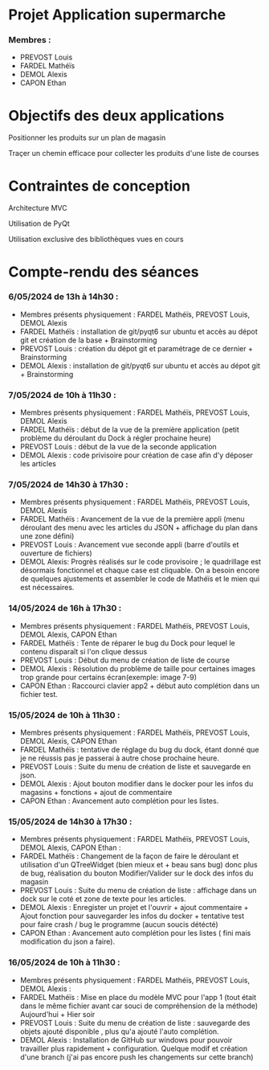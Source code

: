 # Projet Application supermarche

### Membres :
- PREVOST Louis
- FARDEL Mathéïs
- DEMOL Alexis
- CAPON Ethan

# Objectifs des deux applications

Positionner les produits sur un plan de magasin

Traçer un chemin efficace pour collecter les produits d'une liste de courses

# Contraintes de conception

Architecture MVC

Utilisation de PyQt

Utilisation exclusive des bibliothèques vues en cours

# Compte-rendu des séances

### 6/05/2024 de 13h à 14h30 :
- Membres présents physiquement : FARDEL Mathéïs, PREVOST Louis, DEMOL Alexis
- FARDEL Mathéïs : installation de git/pyqt6 sur ubuntu et accès au dépot git et création de la base + Brainstorming
- PREVOST Louis : création du dépot git et paramétrage de ce dernier + Brainstorming
- DEMOL Alexis : installation de git/pyqt6 sur ubuntu et accès au dépot git + Brainstorming

### 7/05/2024 de 10h à 11h30 :
- Membres présents physiquement : FARDEL Mathéïs, PREVOST Louis, DEMOL Alexis
- FARDEL Mathéïs : début de la vue de la première application (petit problème du déroulant du Dock à régler prochaine heure)
- PREVOST Louis : début de la vue de la seconde application
- DEMOL Alexis : code privisoire pour création de case afin d'y déposer les articles

### 7/05/2024 de 14h30 à 17h30 :
- Membres présents physiquement : FARDEL Mathéïs, PREVOST Louis, DEMOL Alexis
- FARDEL Mathéïs : Avancement de la vue de la première appli (menu déroulant des menu avec les articles du JSON + affichage du plan dans une zone défini)
- PREVOST Louis : Avancement vue seconde appli (barre d'outils et ouverture de fichiers)
- DEMOL Alexis: Progrès réalisés sur le code provisoire ; le quadrillage est désormais fonctionnel et chaque case est cliquable. On a besoin encore de quelques ajustements et assembler le code de Mathéïs et le mien qui est nécessaires.

### 14/05/2024 de 16h à 17h30 :
- Membres présents physiquement : FARDEL Mathéïs, PREVOST Louis, DEMOL Alexis, CAPON Ethan
- FARDEL Mathéïs : Tente de réparer le bug du Dock pour lequel le contenu disparaît si l'on clique dessus
- PREVOST Louis : Début du menu de création de liste de course
- DEMOL Alexis : Résolution du problème de taille pour certaines images trop grande pour certains écran(exemple: image 7-9)
- CAPON Ethan : Raccourci clavier app2 + début auto complétion dans un fichier test.

### 15/05/2024 de 10h à 11h30 :
- Membres présents physiquement : FARDEL Mathéïs, PREVOST Louis, DEMOL Alexis, CAPON Ethan
- FARDEL Mathéïs : tentative de réglage du bug du dock, étant donné que je ne réussis pas je passerai à autre chose prochaine heure.
- PREVOST Louis : Suite du menu de création de liste et sauvegarde en json.
- DEMOL Alexis : Ajout bouton modifier dans le docker pour les infos du magasins + fonctions + ajout de commentaire
- CAPON Ethan : Avancement auto complétion pour les listes.

### 15/05/2024 de 14h30 à 17h30 :
- Membres présents physiquement : FARDEL Mathéïs, PREVOST Louis, DEMOL Alexis, CAPON Ethan :
- FARDEL Mathéïs : Changement de la façon de faire le déroulant et utilisation d'un QTreeWidget (bien mieux et + beau sans bug) donc plus de bug, réalisation du bouton Modifier/Valider sur le dock des infos du magasin
- PREVOST Louis : Suite du menu de création de liste : affichage dans un dock sur le coté et zone de texte pour les articles.
- DEMOL Alexis : Enregister un projet et l'ouvrir + ajout commentaire + Ajout fonction pour sauvegarder les infos du docker + tentative test pour faire crash / bug le programme (aucun soucis détécté)
- CAPON Ethan : Avancement auto complétion pour les listes ( fini mais modification du json a faire).

### 16/05/2024 de 10h à 11h30 :
- Membres présents physiquement : FARDEL Mathéïs, PREVOST Louis, DEMOL Alexis :
- FARDEL Mathéïs : Mise en place du modèle MVC pour l'app 1 (tout était dans le même fichier avant car souci de compréhension de la méthode) Aujourd'hui + Hier soir
- PREVOST Louis : Suite du menu de création de liste : sauvegarde des objets ajouté disponible , plus qu'a ajouté l'auto complétion.
- DEMOL Alexis : Installation de GitHub sur windows pour pouvoir travailler plus rapidement + configuration. Quelque modif et création d'une branch (j'ai pas encore push les changements sur cette branch)

